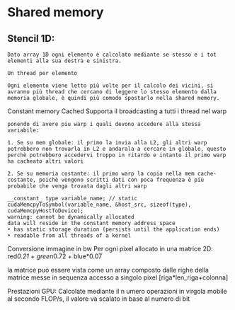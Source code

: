 # Shared memory

## Stencil 1D:
    Dato array 1D ogni elemento è calcolato mediante se stesso e i tot elementi alla sua destra e sinistra.

    Un thread per elemento 

    Ogni elemento viene letto più volte per il calcolo dei vicini, si avranno più thread che cercano di leggere lo stesso elemento dalla memoria globale, è quindi più comodo spostarlo nella shared memory.

Constant memory
    Cached
    Supporta il broadcasting a tutti i thread nel warp

    ponendo di avere piu warp i quali devono accedere alla stessa variabile:

    1. Se su mem globale: il primo la invia alla L2, gli altri warp potrebbero non trovarla in L2 e andarala a cercare in globale, questo perchè potrebbero accedervi troppo in ritardo e intanto il primo warp ha cacheato altri valori

    2. Se su memoria costante: il primo warp la copia nella mem cache-costante, poichè vengono scritti dati con poca frequenza è più probabile che venga trovata dagli altri warp

    __constant_ type variable_name; // static
    cudaMemcpyToSymbol(variable_name, &host_src, sizeof(type), cudaMemcpyHostToDevice);
    warning: cannot be dynamically allocated
    data will reside in the constant memory address space
    • has static storage duration (persists until the application ends)
    • readable from all threads of a kernel

Conversione immagine in bw
Per ogni pixel allocato in una matrice 2D: red*0.21 + green*0.72 + blue*0.07

la matrice può essere vista come un array composto dalle righe della matrice messe in sequenza
accesso a singolo pixel [riga*len_riga+colonna]


Prestazioni GPU:
Calcolate mediante il n
umero operazioni in virgola mobile al secondo FLOP/s, il valore va scalato in base al numero di bit

